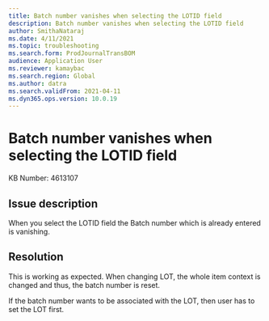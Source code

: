 ```yaml
---
title: Batch number vanishes when selecting the LOTID field
description: Batch number vanishes when selecting the LOTID field
author: SmithaNataraj
ms.date: 4/11/2021
ms.topic: troubleshooting
ms.search.form: ProdJournalTransBOM
audience: Application User
ms.reviewer: kamaybac
ms.search.region: Global
ms.author: datra
ms.search.validFrom: 2021-04-11
ms.dyn365.ops.version: 10.0.19
---
```

<!-- KFM: The context is not clear. Much more detail is needed here. What is "LOT"? -->

# Batch number vanishes when selecting the LOTID field

KB Number: 4613107

## Issue description

When you select the LOTID field the Batch number which is already entered is vanishing.

## Resolution

This is working as expected. When changing LOT, the whole item context is changed and thus, the batch number is reset.

If the batch number wants to be associated with the LOT, then user has to set the LOT first.
